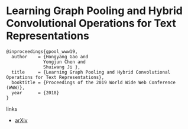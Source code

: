 # Learning Graph Pooling and Hybrid Convolutional Operations for Text Representations

```
@inproceedings{gpool_www19,
  author    = {Hongyang Gao and
              Yongjun Chen and
              Shuiwang Ji },
  title     = {Learning Graph Pooling and Hybrid Convolutional Operations for Text Representations},
  booktitle = {Proceedings of the 2019 World Wide Web Conference (WWW)},
  year      = {2018}
}
```

links
- [arXiv](https://arxiv.org/abs/1901.06965)
